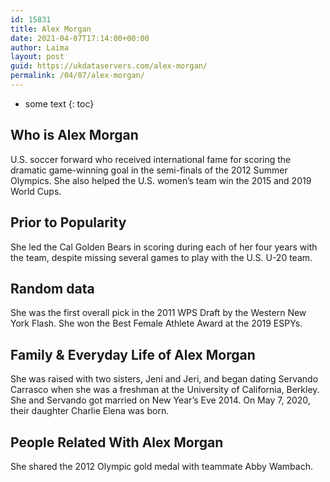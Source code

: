 ```yaml
---
id: 15831
title: Alex Morgan
date: 2021-04-07T17:14:00+00:00
author: Laima
layout: post
guid: https://ukdataservers.com/alex-morgan/
permalink: /04/07/alex-morgan/
---
```


* some text
{: toc}


## Who is Alex Morgan
                  
                  
                  
U.S. soccer forward who received international fame for scoring the dramatic game-winning goal in the semi-finals of the 2012 Summer Olympics. She also helped the U.S. women&#8217;s team win the 2015 and 2019 World Cups.
                  
              
            
              
            
                
                
                
## Prior to Popularity
                  
                  
                  
She led the Cal Golden Bears in scoring during each of her four years with the team, despite missing several games to play with the U.S. U-20 team.
                  
              
            
              
            
                
                
                
## Random data
                  
                  
                  
She was the first overall pick in the 2011 WPS Draft by the Western New York Flash. She won the Best Female Athlete Award at the 2019 ESPYs.
                  
              
            
              
            
                
                
                
## Family & Everyday Life of Alex Morgan
                  
                  
                  
She was raised with two sisters, Jeni and Jeri, and began dating Servando Carrasco when she was a freshman at the University of California, Berkley. She and Servando got married on New Year&#8217;s Eve 2014. On May 7, 2020, their daughter Charlie Elena was born.
                  
              
            
              
            
                
                
                
## People Related With Alex Morgan
                  
                  
                  
She shared the 2012 Olympic gold medal with teammate Abby Wambach.
                  
              
            
              
            
                
              
            
              
              
            
            
              
            
          
          
          